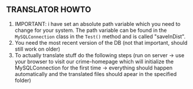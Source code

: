 TRANSLATOR HOWTO
----------------

1. IMPORTANT: i have set an absolute path variable which you need to change for your system. The path variable can be found in the `MySQLConnection` class in the `Test()` method and is called "saveInDist".
2. You need the most recent version of the DB (not that important, should still work on older)
3. To actually translate stuff do the following steps (run on server -> use your browser to visit our crime-homepage which will initialize the MySQLConnection for the first time -> everything should happen automatically and the translated files should apear in the specified folder)
